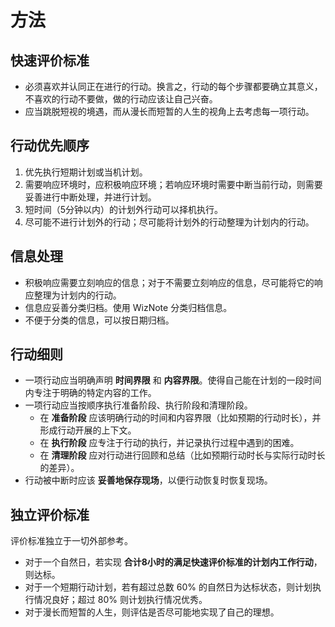 # 方法

## 快速评价标准

- 必须喜欢并认同正在进行的行动。换言之，行动的每个步骤都要确立其意义，不喜欢的行动不要做，做的行动应该让自己兴奋。
- 应当跳脱短视的境遇，而从漫长而短暂的人生的视角上去考虑每一项行动。

## 行动优先顺序

1. 优先执行短期计划或当机计划。
2. 需要响应环境时，应积极响应环境；若响应环境时需要中断当前行动，则需要妥善进行中断处理，并进行计划。
3. 短时间（5分钟以内）的计划外行动可以择机执行。
4. 尽可能不进行计划外的行动；尽可能将计划外的行动整理为计划内的行动。

## 信息处理

- 积极响应需要立刻响应的信息；对于不需要立刻响应的信息，尽可能将它的响应整理为计划内的行动。
- 信息应妥善分类归档。使用 WizNote 分类归档信息。
- 不便于分类的信息，可以按日期归档。

## 行动细则

- 一项行动应当明确声明 **时间界限** 和 **内容界限**。使得自己能在计划的一段时间内专注于明确的特定内容的工作。
- 一项行动应当按顺序执行准备阶段、执行阶段和清理阶段。
  - 在 **准备阶段** 应该明确行动的时间和内容界限（比如预期的行动时长），并形成行动开展的上下文。
  - 在 **执行阶段** 应专注于行动的执行，并记录执行过程中遇到的困难。
  - 在 **清理阶段** 应对行动进行回顾和总结（比如预期行动时长与实际行动时长的差异）。
- 行动被中断时应该 **妥善地保存现场**，以便行动恢复时恢复现场。

## 独立评价标准

评价标准独立于一切外部参考。

- 对于一个自然日，若实现 **合计8小时的满足快速评价标准的计划内工作行动**，则达标。
- 对于一个短期行动计划，若有超过总数 60% 的自然日为达标状态，则计划执行情况良好；超过 80% 则计划执行情况优秀。
- 对于漫长而短暂的人生，则评估是否尽可能地实现了自己的理想。
